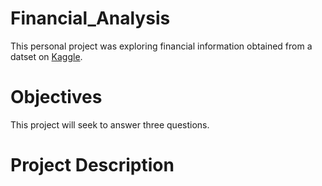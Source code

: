 # Financial_Analysis

This personal project was exploring financial information obtained from a datset on [Kaggle](https://www.kaggle.com/datasets/mirzahasnine/loan-data-set?resource=download&select=loan_train.csv).

# Objectives

This project will seek to answer three questions.

# Project Description



